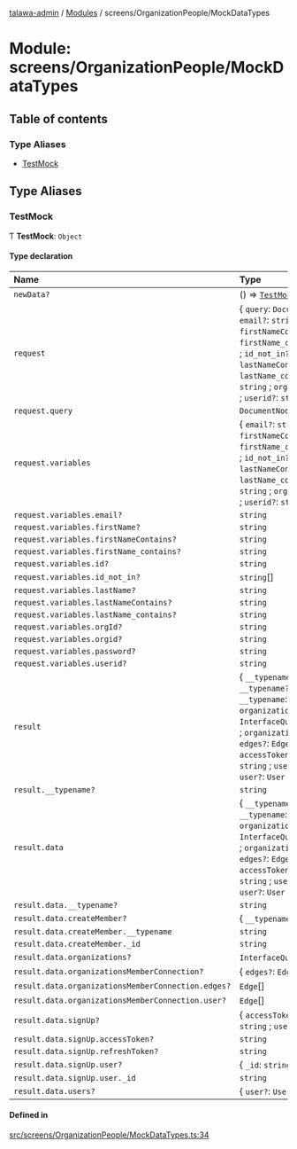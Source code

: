 [talawa-admin](../README.md) / [Modules](../modules.md) / screens/OrganizationPeople/MockDataTypes

# Module: screens/OrganizationPeople/MockDataTypes

## Table of contents

### Type Aliases

- [TestMock](screens_OrganizationPeople_MockDataTypes.md#testmock)

## Type Aliases

### TestMock

Ƭ **TestMock**: `Object`

#### Type declaration

| Name | Type |
| :------ | :------ |
| `newData?` | () =\> [`TestMock`](screens_OrganizationPeople_MockDataTypes.md#testmock)[``"result"``] |
| `request` | \{ `query`: `DocumentNode` ; `variables`: \{ `email?`: `string` ; `firstName?`: `string` ; `firstNameContains?`: `string` ; `firstName_contains?`: `string` ; `id?`: `string` ; `id_not_in?`: `string`[] ; `lastName?`: `string` ; `lastNameContains?`: `string` ; `lastName_contains?`: `string` ; `orgId?`: `string` ; `orgid?`: `string` ; `password?`: `string` ; `userid?`: `string`  \}  \} |
| `request.query` | `DocumentNode` |
| `request.variables` | \{ `email?`: `string` ; `firstName?`: `string` ; `firstNameContains?`: `string` ; `firstName_contains?`: `string` ; `id?`: `string` ; `id_not_in?`: `string`[] ; `lastName?`: `string` ; `lastNameContains?`: `string` ; `lastName_contains?`: `string` ; `orgId?`: `string` ; `orgid?`: `string` ; `password?`: `string` ; `userid?`: `string`  \} |
| `request.variables.email?` | `string` |
| `request.variables.firstName?` | `string` |
| `request.variables.firstNameContains?` | `string` |
| `request.variables.firstName_contains?` | `string` |
| `request.variables.id?` | `string` |
| `request.variables.id_not_in?` | `string`[] |
| `request.variables.lastName?` | `string` |
| `request.variables.lastNameContains?` | `string` |
| `request.variables.lastName_contains?` | `string` |
| `request.variables.orgId?` | `string` |
| `request.variables.orgid?` | `string` |
| `request.variables.password?` | `string` |
| `request.variables.userid?` | `string` |
| `result` | \{ `__typename?`: `string` ; `data`: \{ `__typename?`: `string` ; `createMember?`: \{ `__typename`: `string` ; `_id`: `string`  \} ; `organizations?`: `InterfaceQueryOrganizationsListObject`[] ; `organizationsMemberConnection?`: \{ `edges?`: `Edge`[] ; `user?`: `Edge`[]  \} ; `signUp?`: \{ `accessToken?`: `string` ; `refreshToken?`: `string` ; `user?`: \{ `_id`: `string`  \}  \} ; `users?`: \{ `user?`: `User`  \}[]  \}  \} |
| `result.__typename?` | `string` |
| `result.data` | \{ `__typename?`: `string` ; `createMember?`: \{ `__typename`: `string` ; `_id`: `string`  \} ; `organizations?`: `InterfaceQueryOrganizationsListObject`[] ; `organizationsMemberConnection?`: \{ `edges?`: `Edge`[] ; `user?`: `Edge`[]  \} ; `signUp?`: \{ `accessToken?`: `string` ; `refreshToken?`: `string` ; `user?`: \{ `_id`: `string`  \}  \} ; `users?`: \{ `user?`: `User`  \}[]  \} |
| `result.data.__typename?` | `string` |
| `result.data.createMember?` | \{ `__typename`: `string` ; `_id`: `string`  \} |
| `result.data.createMember.__typename` | `string` |
| `result.data.createMember._id` | `string` |
| `result.data.organizations?` | `InterfaceQueryOrganizationsListObject`[] |
| `result.data.organizationsMemberConnection?` | \{ `edges?`: `Edge`[] ; `user?`: `Edge`[]  \} |
| `result.data.organizationsMemberConnection.edges?` | `Edge`[] |
| `result.data.organizationsMemberConnection.user?` | `Edge`[] |
| `result.data.signUp?` | \{ `accessToken?`: `string` ; `refreshToken?`: `string` ; `user?`: \{ `_id`: `string`  \}  \} |
| `result.data.signUp.accessToken?` | `string` |
| `result.data.signUp.refreshToken?` | `string` |
| `result.data.signUp.user?` | \{ `_id`: `string`  \} |
| `result.data.signUp.user._id` | `string` |
| `result.data.users?` | \{ `user?`: `User`  \}[] |

#### Defined in

[src/screens/OrganizationPeople/MockDataTypes.ts:34](https://github.com/AVtheking/talawa-admin/blob/2c36281/src/screens/OrganizationPeople/MockDataTypes.ts#L34)
